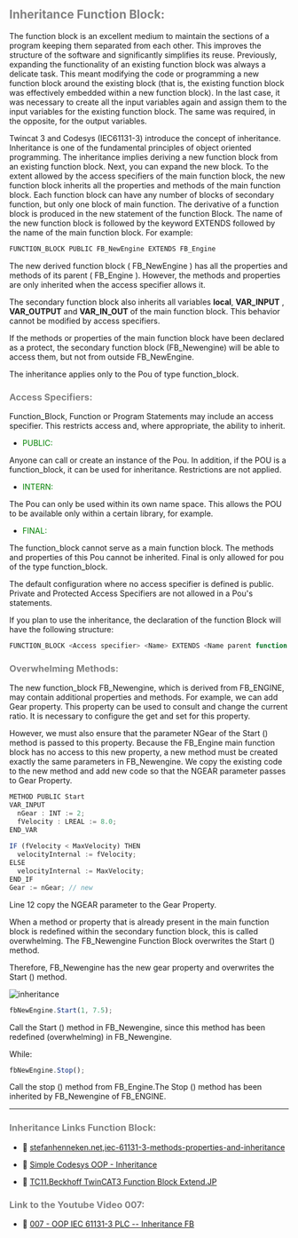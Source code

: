 ## <span style="color:grey">Inheritance Function Block:</span>
The function block is an excellent medium to maintain the sections of a program keeping them separated from each other. This improves the structure of the software and significantly simplifies its reuse. Previously, expanding the functionality of an existing function block was always a delicate task. This meant modifying the code or programming a new function block around the existing block (that is, the existing function block was effectively embedded within a new function block). In the last case, it was necessary to create all the input variables again and assign them to the input variables for the existing function block. The same was required, in the opposite, for the output variables.

Twincat 3 and Codesys (IEC61131-3) introduce the concept of inheritance. Inheritance is one of the fundamental principles of object oriented programming. The inheritance implies deriving a new function block from an existing function block. Next, you can expand the new block. To the extent allowed by the access specifiers of the main function block, the new function block inherits all the properties and methods of the main function block. Each function block can have any number of blocks of secondary function, but only one block of main function. The derivative of a function block is produced in the new statement of the function Block. The name of the new function block is followed by the keyword EXTENDS followed by the name of the main function block. For example:
```javascript
FUNCTION_BLOCK PUBLIC FB_NewEngine EXTENDS FB_Engine
```
The new derived function block ( FB_NewEngine ) has all the properties and methods of its parent ( FB_Engine ).  However, the methods and properties are only inherited when the access specifier allows it.

The secondary function block also inherits all variables **local**, **VAR_INPUT** , **VAR_OUTPUT** and **VAR_IN_OUT** of the main function block. This behavior cannot be modified by access specifiers.

If the methods or properties of the main function block have been declared as a protect, the secondary function block (FB_Newengine) will be able to access them, but not from outside FB_NewEngine.

The inheritance applies only to the Pou of type function_block.

### <span style="color:grey">Access Specifiers:</span>
Function_Block, Function or Program Statements may include an access specifier. This restricts access and, where appropriate, the ability to inherit.

- <span style="color:green">PUBLIC:</span>

Anyone can call or create an instance of the Pou. In addition, if the POU is a function_block, it can be used for inheritance. Restrictions are not applied.

- <span style="color:green">INTERN:</span>

The Pou can only be used within its own name space. This allows the POU to be available only within a certain library, for example.

- <span style="color:green">FINAL:</span>

The function_block cannot serve as a main function block. The methods and properties of this Pou cannot be inherited. Final is only allowed for pou of the type function_block.

The default configuration where no access specifier is defined is public. Private and Protected Access Specifiers are not allowed in a Pou's statements.

If you plan to use the inheritance, the declaration of the function Block will have the following structure:

```javascript
FUNCTION_BLOCK <Access specifier> <Name> EXTENDS <Name parent function block>
```
### <span style="color:grey">Overwhelming Methods:</span>
The new function_block FB_Newengine, which is derived from FB_ENGINE, may contain additional properties and methods. For example, we can add Gear property. This property can be used to consult and change the current ratio. It is necessary to configure the get and set for this property.

However, we must also ensure that the parameter NGear of the Start () method is passed to this property. Because the FB_Engine main function block has no access to this new property, a new method must be created exactly the same parameters in FB_Newengine. We copy the existing code to the new method and add new code so that the NGEAR parameter passes to Gear Property.

```javascript
METHOD PUBLIC Start
VAR_INPUT
  nGear : INT := 2;
  fVelocity : LREAL := 8.0;
END_VAR 
  
IF (fVelocity < MaxVelocity) THEN
  velocityInternal := fVelocity;
ELSE
  velocityInternal := MaxVelocity;
END_IF
Gear := nGear; // new
```
Line 12 copy the NGEAR parameter to the Gear Property.

When a method or property that is already present in the main function block is redefined within the secondary function block, this is called overwhelming. The FB_Newengine Function Block overwrites the Start () method.

Therefore, FB_Newengine has the new gear property and overwrites the Start () method.

![inheritance](../../imagenes/herencia.PNG)

```javascript
fbNewEngine.Start(1, 7.5);
```
Call the Start () method in FB_Newengine, since this method has been redefined (overwhelming) in FB_Newengine.

While:

```javascript
fbNewEngine.Stop();
```
Call the stop () method from FB_Engine.The Stop () method has been inherited by FB_Newengine of FB_ENGINE.

***
### <span style="color:grey">Inheritance Links Function Block:</span>

- 🔗 [stefanhenneken.net,iec-61131-3-methods-properties-and-inheritance](https://stefanhenneken.net/2017/04/23/iec-61131-3-methods-properties-and-inheritance/)

- 🔗 [Simple Codesys OOP - Inheritance](https://www.youtube.com/watch?v=ehwCe9C4gWQ)

- 🔗 [TC11.Beckhoff TwinCAT3 Function Block Extend.JP](https://www.youtube.com/watch?v=rz-a5iM3-uM)

### <span style="color:grey">Link to the Youtube Video 007:</span>
- 🔗 [007 - OOP IEC 61131-3 PLC -- Inheritance FB](https://youtu.be/-twPN0jTrKA)
